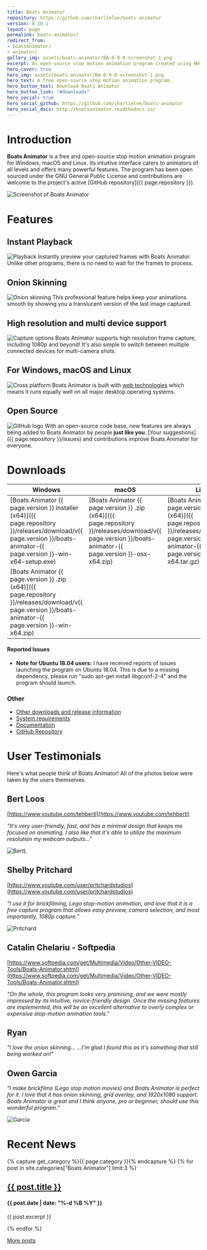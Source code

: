 ```yaml
---
title: Boats Animator
repository: https://github.com/charlielee/boats-animator
version: 0.10.1
layout: page
permalink: boats-animator/
redirect_from:
- boatsanimator/
- animator/
gallery_img: assets/boats-animator/BA-0-9-0-screenshot-1.png
excerpt: An open-source stop motion animation program created using NW.js.
hero_cover: true
hero_img: assets/boats-animator/BA-0-9-0-screenshot-1.png
hero_text: A free open-source stop motion animation program.
hero_button_text: Download Boats Animator
hero_button_link: "#downloads"
hero_social: true
hero_social_github: https://github.com/charlielee/boats-animator
hero_social_docs: http://boatsanimator.readthedocs.io/
---
```

# Introduction

**Boats Animator** is a free and open-source stop motion animation program for Windows, macOS and Linux. Its intuitive interface caters to animators of all levels and offers many powerful features. The program has been open sourced under the GNU General Public License and contributions are welcome to the project's active [GitHub repository]({{ page.repository }}).

![Screenshot of Boats Animator](../assets/boats-animator/BA-0-9-0-screenshot-1.png)

# Features

## Instant Playback

![Playback](../assets/boats-animator/playback.png) Instantly preview your captured frames with Boats Animator. Unlike other programs, there is no need to wait for the frames to process.

## Onion Skinning

![Onion skinning](../assets/boats-animator/onion-skin.png) This professional feature helps keep your animations smooth by showing you a translucent version of the last image captured. 

## High resolution and multi device support

![Capture options](../assets/boats-animator/capture-options.png) Boats Animator supports high resolution frame capture, including 1080p and beyond! It's also simple to switch between multiple connected devices for multi-camera shots.

## For Windows, macOS and Linux

![Cross platform](../assets/boats-animator/cross-platform.png) Boats Animator is built with [web technologies](http://nwjs.io/) which means it runs equally well on all major desktop operating systems.

## Open Source

![GitHub logo](../assets/boats-animator/github-logo.png) With an open-source code base, new features are always being added to Boats Animator by people **just like you**. [Your suggestions]({{ page.repository }}/issues) and contributions improve Boats Animator for everyone.

# Downloads

| Windows | macOS | Linux |
| - | - | - |
| [Boats Animator {{ page.version }} installer (x64)]({{ page.repository }}/releases/download/v{{ page.version }}/boats-animator-{{ page.version }}-win-x64-setup.exe) | [Boats Animator {{ page.version }} .zip (x64)]({{ page.repository }}/releases/download/v{{ page.version }}/boats-animator-{{ page.version }}-osx-x64.zip) | [Boats Animator {{ page.version }} .tar.gz (x64)]({{ page.repository }}/releases/download/v{{ page.version }}/boats-animator-{{ page.version }}-linux-x64.tar.gz) |
| [Boats Animator {{ page.version }} .zip (x64)]({{ page.repository }}/releases/download/v{{ page.version }}/boats-animator-{{ page.version }}-win-x64.zip) | | |

#### Reported Issues

* **Note for Ubuntu 18.04 users:** I have received reports of issues launching the program on Ubuntu 18.04. This is due to a missing dependency, please run "sudo apt-get install libgconf-2-4" and the program should launch.

### Other

<ul class="plainlist">
  <li><a href="{{ page.repository }}/releases">Other downloads and release information</a></li>
  <li><a href="http://boatsanimator.readthedocs.io/en/latest/introduction/system-requirements/">System requirements</a></li>
  <li><a href="http://boatsanimator.readthedocs.io/">Documentation</a></li>
  <li><a href="{{ page.repository }}">GitHub Repository</a></li>
</ul>

# User Testimonials

Here's what people think of Boats Animator! All of the photos below were taken by the users themselves.

## Bert Loos

[https://www.youtube.com/tehbertl](https://www.youtube.com/tehbertl)

*"It's very user-friendly, fast, and has a minimal design that keeps me focused on animating. I also like that it's able to utilize the maximum resolution my webcam outputs..."*

![BertL](../assets/boats-animator/user-submissions/bertl1.jpg)

## Shelby Pritchard

[https://www.youtube.com/user/pritchardstudios](https://www.youtube.com/user/pritchardstudios)

*"I use it for brickfilming, Lego stop-motion animation, and love that it is a free capture program that allows easy preview, camera selection, and most importantly, 1080p capture."*

![Pritchard](../assets/boats-animator/user-submissions/pritchard1.jpg)

## Catalin Chelariu - Softpedia

[https://www.softpedia.com/get/Multimedia/Video/Other-VIDEO-Tools/Boats-Animator.shtml](https://www.softpedia.com/get/Multimedia/Video/Other-VIDEO-Tools/Boats-Animator.shtml)

*"On the whole, this program looks very promising, and we were mostly impressed by its intuitive, novice-friendly design. Once the missing features are implemented, this will be an excellent alternative to overly complex or expensive stop-motion animation tools."*

## Ryan

*"I love the onion skinning... ...I'm glad I found this as it's something that still being worked on!"*

## Owen Garcia

*"I make brickfilms (Lego stop motion movies) and Boats Animator is perfect for it. I love that it has onion skinning, grid overlay, and 1920x1080 support. Boats Animator is great and I think anyone, pro or beginner, should use this wonderful program."*

![Garcia](../assets/boats-animator/user-submissions/garcia1.jpg)

# Recent News
{% capture get_category %}{{ page.category }}{% endcapture %}
{% for post in site.categories["Boats Animator"] limit:3 %}
<article class="item">
  <h2><a href="{{ post.url }}">{{ post.title }}</a></h2>
  <h4>{{ post.date | date: "%-d %B %Y" }}</h4>
  <p>{{ post.excerpt }}</p>
</article>
{% endfor %}

<a href="/category/boats-animator" class="button">More posts</a>
